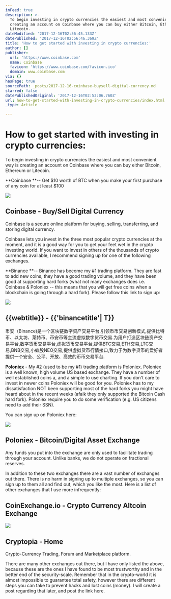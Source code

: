 ```yaml
---
inFeed: true
description: >-
  To begin investing in crypto currencies the easiest and most convenient way is
  creating an account on Coinbase where you can buy either Bitcoin, Ethereum or
  Litecoin.
dateModified: '2017-12-16T02:56:45.133Z'
datePublished: '2017-12-16T02:56:46.369Z'
title: 'How to get started with investing in crypto currencies:'
author: []
publisher:
  url: 'https://www.coinbase.com'
  name: Coinbase
  favicon: 'https://www.coinbase.com/favicon.ico'
  domain: www.coinbase.com
via: {}
hasPage: true
sourcePath: _posts/2017-12-16-coinbase-buysell-digital-currency.md
starred: false
datePublishedOriginal: '2017-12-16T02:53:06.760Z'
url: how-to-get-started-with-investing-in-crypto-currencies/index.html
_type: Article

---
```

# How to get started with investing in crypto currencies:

To begin investing in crypto currencies the easiest and most convenient way is creating an account on Coinbase where you can buy either Bitcoin, Ethereum or Litecoin.

**Coinbase **-- Get $10 worth of BTC when you make your first purchase of any coin for at least $100

<article style=""><img src="https://s3-us-west-2.amazonaws.com/the-grid-img/p/8449722fb335643d47e2923081f73ec5e914101d.jpg" /><h1>Coinbase - Buy/Sell Digital Currency</h1><p>Coinbase is a secure online platform for buying, selling, transferring, and storing digital currency.</p></article>

Coinbase lets you invest in the three most popular crypto currencies at the moment, and it is a good way for you to get your feet wet in the crypto investing world. If you want to invest in others of the thousands of crypto currencies available, I recommend signing up for one of the following exchanges.

**Binance **-- Binance has become my \#1 trading platform. They are fast to add new coins, they have a good trading volume, and they have been good at supporting hard forks (what not many exchanges does i.e. Coinbase & Poloniex -- this means that you will get free coins when a blockchain is going through a hard fork). Please follow this link to sign up:

<article style=""><img src="https://s3-us-west-2.amazonaws.com/the-grid-img/p/381e08a9cc6067d75ff4e662dc35243f569f9315.png" /><h1>{{webtitle}} - {{'binancetitle'| T}}</h1><p>币安（Binance)是一个区块链数字资产交易平台,引领币币交易创新模式,提供比特币、以太坊、莱特币、币安币等主流虚拟数字货币交易.为用户打造区块链资产交易平台,数字货币交易平台,虚拟货币交易平台,提供BTC交易,ETH交易,LTC交易,BNB交易,小蚁股NEO交易,提供虚拟货币行情接口,致力于为数字货币的爱好者提供一个安全、公平、开放、高效的币币交易平台.</p></article>

**Poloniex** - My \#2 (used to be my \#1) trading platform is Poloniex. Poloniex is a well known, high volume US based exchange. They have a number of well established coins a, and a simple to use charting. If you don't care to invest in newer coins Poloniex will be good for you. Poloniex has to my dissatisfaction NOT been supporting most of the hard forks you might have heard about in the recent weeks (afaik they only supported the Bitcoin Cash hard fork). Poloniex require you to do some verification (e.g. US citizens need to add their SSN).

You can sign up on Poloniex here:

<article style=""><img src="https://s3-us-west-2.amazonaws.com/the-grid-img/p/720778ea0e58d54270378946712c9892e19472c7.png" /><h1>Poloniex - Bitcoin/Digital Asset Exchange</h1><p>Any funds you put into the exchange are only used to facilitate trading through your account. Unlike banks, we do not operate on fractional reserves.</p></article>

In addition to these two exchanges there are a vast number of exchanges out there. There is no harm in signing up to multiple exchanges, so you can sign up to them all and find out, which you like the most. Here is a list of other exchanges that I use more infrequently:

<article style=""><h1>CoinExchange.io - Crypto Currency Altcoin Exchange</h1></article>

<article style=""><img src="https://s3-us-west-2.amazonaws.com/the-grid-img/p/08b950c15be8bbbe2a55e5e06598012161b939cc.png" /><h1>Cryptopia - Home</h1><p>Crypto-Currency Trading, Forum and Marketplace platform.</p></article>

There are many other exchanges out there, but I have only listed the above, because these are the ones I have found to be most trustworthy and in the better end of the security-scale. Remember that in the crypto-world it is almost impossible to guarantee total safety, however there are different steps you can take to prevent hacks and lost coins (money). I will create a post regarding that later, and post the link here.